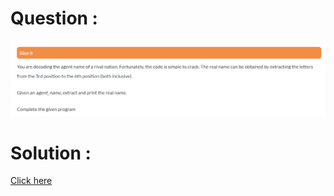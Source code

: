 # Question :
![slice it](https://github.com/prabhu30/coding/blob/main/Edyst/Python%20-%20Intro%20to%20Advanced/02_The%20Basics/19_slice%20it/image.png)

# Solution :
[Click here](https://github.com/prabhu30/coding/blob/main/Edyst/Python%20-%20Intro%20to%20Advanced/02_The%20Basics/19_slice%20it/solution.py)
